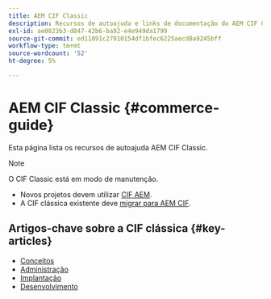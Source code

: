 ```yaml
---
title: AEM CIF Classic
description: Recursos de autoajuda e links de documentação do AEM CIF Classic
exl-id: ae0823b3-d847-42b6-ba92-e4e949da1799
source-git-commit: ed11891c27910154df1bfec6225aecd8a9245bff
workflow-type: tm+mt
source-wordcount: '52'
ht-degree: 5%

---
```


# AEM CIF Classic {#commerce-guide}

Esta página lista os recursos de autoajuda AEM CIF Classic.

>[!NOTE]
>
>O CIF Classic está em modo de manutenção.
>
>* Novos projetos devem utilizar [CIF AEM](/help/commerce/home.md).
>* A CIF clássica existente deve [migrar para AEM CIF](/help/commerce/cif/migration.md).
>


## Artigos-chave sobre a CIF clássica {#key-articles}

* [Conceitos ](administering/concepts.md)
* [Administração](administering/generic.md)
* [Implantação](deploying/ecommerce.md)
* [Desenvolvimento](developing/ecommerce.md)

